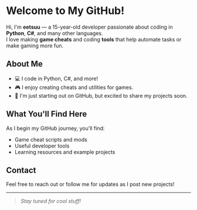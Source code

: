 # Welcome to My GitHub!

Hi, I'm **eetsuu** — a 15-year-old developer passionate about coding in **Python**, **C#**, and many other languages.  
I love making **game cheats** and coding **tools** that help automate tasks or make gaming more fun.

## About Me

- 💻 I code in Python, C#, and more!
- 🎮 I enjoy creating cheats and utilities for games.
- 👶 I'm just starting out on GitHub, but excited to share my projects soon.

## What You'll Find Here

As I begin my GitHub journey, you'll find:
- Game cheat scripts and mods
- Useful developer tools
- Learning resources and example projects

## Contact

Feel free to reach out or follow me for updates as I post new projects!

---

> *Stay tuned for cool stuff!*